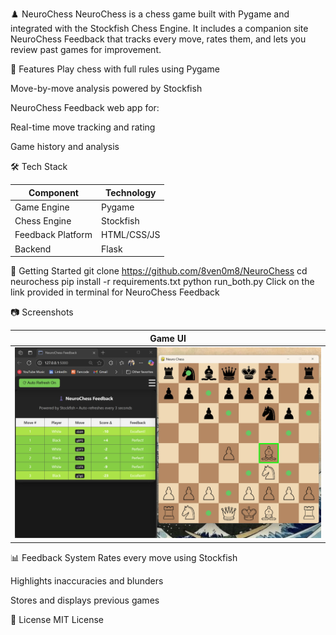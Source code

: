 ♟️ NeuroChess
NeuroChess is a chess game built with Pygame and integrated with the Stockfish Chess Engine. It includes a companion site NeuroChess Feedback that tracks every move, rates them, and lets you review past games for improvement.

🔑 Features
Play chess with full rules using Pygame

Move-by-move analysis powered by Stockfish

NeuroChess Feedback web app for:

Real-time move tracking and rating

Game history and analysis

🛠 Tech Stack

| Component         | Technology     |
|------------------|----------------|
| Game Engine       | Pygame         |
| Chess Engine      | Stockfish      |
| Feedback Platform | HTML/CSS/JS    |
| Backend           | Flask          |


🚀 Getting Started
git clone https://github.com/8ven0m8/NeuroChess
cd neurochess
pip install -r requirements.txt
python run_both.py
Click on the link provided in terminal for NeuroChess Feedback

📷 Screenshots

| Game UI |
|---------|
| ![Game UI](https://github.com/8ven0m8/NeuroChess/blob/main/images/gameplay.png?raw=true) |


📊 Feedback System
Rates every move using Stockfish

Highlights inaccuracies and blunders

Stores and displays previous games

📄 License
MIT License